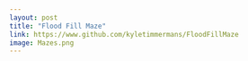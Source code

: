 ```yaml
---
layout: post
title: "Flood Fill Maze"
link: https://www.github.com/kyletimmermans/FloodFillMaze
image: Mazes.png
---
```

